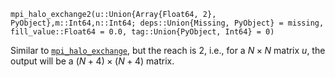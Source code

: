 ```
mpi_halo_exchange2(u::Union{Array{Float64, 2}, PyObject},m::Int64,n::Int64; deps::Union{Missing, PyObject} = missing,
fill_value::Float64 = 0.0, tag::Union{PyObject, Int64} = 0)
```

Similar to [`mpi_halo_exchange`](@ref), but the reach is 2, i.e., for a $N\times N$ matrix $u$, the output will be a  $(N+4)\times (N+4)$ matrix. 
